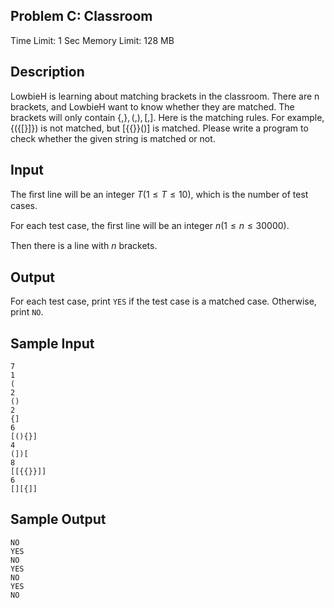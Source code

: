 ## Problem C: Classroom

Time Limit: 1 Sec Memory Limit: 128 MB

## Description

LowbieH is learning about matching brackets in the classroom. There are n brackets, and LowbieH want to know whether they are matched. The brackets will only contain $\{,\},(,),[,]$. Here is the matching rules. For example, $\{(\{[\}]\})$ is not matched, but $[\{\{\}\}()]$ is matched. Please write a program to check whether the given string is matched or not.

## Input

The ﬁrst line will be an integer $T(1≤T≤10)$, which is the number of test cases.

For each test case, the ﬁrst line will be an integer $n(1≤n≤30000)$.

Then there is a line with $n$ brackets.

## Output

For each test case, print `YES` if the test case is a matched case. Otherwise, print `NO`.

## Sample Input

```
7
1
(
2
()
2
{]
6
[(){}]
4
(])[
8
[[{{}}]]
6
[][{]]
```

## Sample Output

```
NO
YES
NO
YES
NO
YES
NO
```
